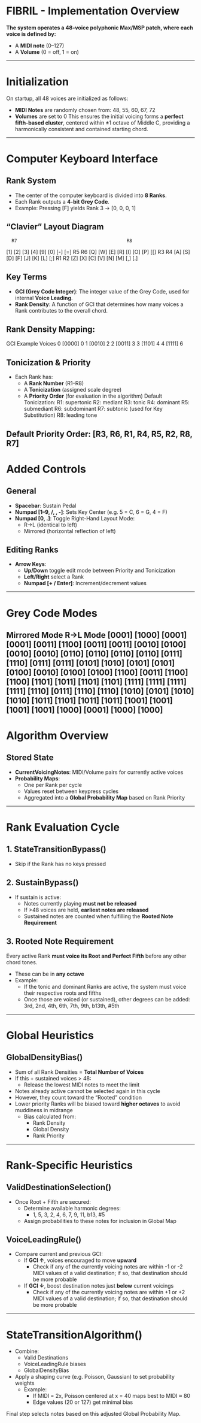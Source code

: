 # FIBRIL - Implementation Overview
**The system operates a 48-voice polyphonic Max/MSP patch, where each voice is defined by:**
- A **MIDI note** (0–127)
- A **Volume** (0 = off, 1 = on)
---
# Initialization
On startup, all 48 voices are initialized as follows:
- **MIDI Notes** are randomly chosen from: 48, 55, 60, 67, 72
- **Volumes** are set to 0
This ensures the initial voicing forms a **perfect fifth-based cluster**, centered within ±1 octave of Middle C, providing a harmonically consistent and contained starting chord.
---
# Computer Keyboard Interface
## Rank System
- The center of the computer keyboard is divided into **8 Ranks**.
- Each Rank outputs a **4-bit Grey Code**.
- Example: Pressing [F] yields Rank 3 → [0, 0, 0, 1]
## “Clavier” Layout Diagram
      R7                                         R8
[1] [2] [3] [4]                            [9] [0] [-] [=]
           R5                                R6
    [Q] [W] [E] [R]                    [I] [O] [P] [[]
              R3                         R4
        [A] [S] [D] [F]            [J] [K] [L] [;]
                 R1                  R2
            [Z] [X] [C] [V]    [N] [M] [,] [.]
## Key Terms
- **GCI (Grey Code Integer)**: The integer value of the Grey Code, used for internal **Voice Leading**.
- **Rank Density**: A function of GCI that determines how many voices a Rank contributes to the overall chord.
## Rank Density Mapping:
GCI       Example      Voices
0         [0000]         0
1         [0010]         2
2         [0011]         3
3         [1101]         4
4         [1111]         6
## Tonicization & Priority
- Each Rank has:
    - A **Rank Number** (R1–R8)
    - A **Tonicization** (assigned scale degree)
    - A **Priority Order** (for evaluation in the algorithm)
Default Tonicization:
R1: supertonic
R2: mediant
R3: tonic
R4: dominant
R5: submediant
R6: subdominant
R7: subtonic (used for Key Substitution)
R8: leading tone

Default Priority Order:
[R3, R6, R1, R4, R5, R2, R8, R7]
---
# Added Controls
## General
- **Spacebar**: Sustain Pedal
- **Numpad [1–9, /, , -]**: Sets Key Center (e.g. 5 = C, 6 = G, 4 = F)
- **Numpad [0, .]**: Toggle Right-Hand Layout Mode:
    - R->L (identical to left)
    - Mirrored (horizontal reflection of left)
## Editing Ranks
- **Arrow Keys**:
    - **Up/Down** toggle edit mode between Priority and Tonicization
    - **Left/Right** select a Rank
    - **Numpad [+ / Enter]**: Increment/decrement values
---
# Grey Code Modes
Mirrored Mode             R->L Mode
[0001]  [1000]         [0001]  [0001]
[0011]  [1100]         [0011]  [0011]
[0010]  [0100]         [0010]  [0010]
[0110]  [0110]         [0110]  [0110]
[0111]  [1110]         [0111]  [0111] 
[0101]  [1010]         [0101]  [0101]
[0100]  [0010]         [0100]  [0100]
[1100]  [0011]         [1100]  [1100]
[1101]  [1011]         [1101]  [1101]
[1111]  [1111]         [1111]  [1111]
[1110]  [0111]         [1110]  [1110]
[1010]  [0101]         [1010]  [1010]
[1011]  [1101]         [1011]  [1011]
[1001]  [1001]         [1001]  [1001]
[1000]  [0001]         [1000]  [1000]
---
# Algorithm Overview
## Stored State
- **CurrentVoicingNotes**: MIDI/Volume pairs for currently active voices
- **Probability Maps**:
    - One per Rank per cycle
    - Values reset between keypress cycles
    - Aggregated into a **Global Probability Map** based on Rank Priority
---
# Rank Evaluation Cycle
## 1. StateTransitionBypass()
- Skip if the Rank has no keys pressed
## 2. SustainBypass()
- If sustain is active:
    - Notes currently playing **must not be released**
    - If >48 voices are held, **earliest notes are released**
    - Sustained notes are counted when fulfilling the **Rooted Note Requirement**
## 3. Rooted Note Requirement
Every active Rank **must voice its Root and Perfect Fifth** before any other chord tones.
- These can be in **any octave**
- Example:
    - If the tonic and dominant Ranks are active, the system must voice their respective roots and fifths
    - Once those are voiced (or sustained), other degrees can be added: 3rd, 2nd, 4th, 6th, 7th, 9th, b13th, #5th
---
# Global Heuristics
## GlobalDensityBias()
- Sum of all Rank Densities = **Total Number of Voices**
- If this + sustained voices > 48:
    - Release the lowest MIDI notes to meet the limit
- Notes already active cannot be selected again in this cycle
- However, they count toward the “Rooted” condition
- Lower priority Ranks will be biased toward **higher octaves** to avoid muddiness in midrange
    - Bias calculated from:
        - Rank Density
        - Global Density
        - Rank Priority
---
# Rank-Specific Heuristics
## ValidDestinationSelection()
- Once Root + Fifth are secured:
    - Determine available harmonic degrees:
        - 1, 5, 3, 2, 4, 6, 7, 9, 11, b13, #5
    - Assign probabilities to these notes for inclusion in Global Map
## VoiceLeadingRule()
- Compare current and previous GCI:
    - If **GCI ↑**, voices encouraged to move **upward**
        - Check if any of the currently voicing notes are within -1 or -2 MIDI values of a valid destination; if so, that  destination should be more probable
    - If **GCI ↓**, boost destination notes just **below** current voicings
        - Check if any of the currently voicing notes are within +1 or +2 MIDI values of a valid destination; if so, that  destination should be more probable
---
# StateTransitionAlgorithm()
- Combine:
    - Valid Destinations
    - VoiceLeadingRule biases
    - GlobalDensityBias
- Apply a shaping curve (e.g. Poisson, Gaussian) to set probability weights
    - Example:
        - If MIDI = 2x, Poisson centered at x = 40 maps best to MIDI ≈ 80
        - Edge values (20 or 127) get minimal bias

Final step selects notes based on this adjusted Global Probability Map.


